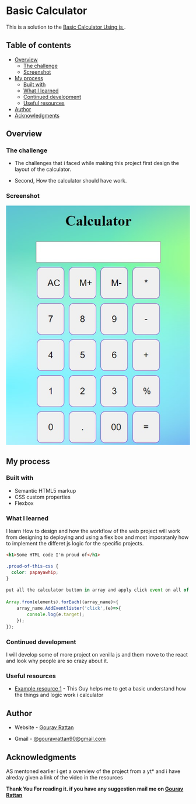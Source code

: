 # Basic Calculator 

This is a solution to the [Basic Calculator Using js ](https://www.frontendmentor.io/challenges/easybank-landing-page-WaUhkoDN).

## Table of contents

- [Overview](#overview)
  - [The challenge](#the-challenge)
  - [Screenshot](#screenshot)
- [My process](#my-process)
  - [Built with](#built-with)
  - [What I learned](#what-i-learned)
  - [Continued development](#continued-development)
  - [Useful resources](#useful-resources)
- [Author](#author)
- [Acknowledgments](#acknowledgments)


## Overview

### The challenge

* The challenges that i faced while making this project first design the layout of the calculator.

* Second, How the calculator should have work.

### Screenshot

![](./design/Screenshot%202022-12-02%20113558.jpg)


## My process

### Built with

- Semantic HTML5 markup
- CSS custom properties
- Flexbox

### What I learned

I learn How to design and how the workflow of the web project will work from designing to deploying and using a flex box and most imporatanly how to implement the differet js logic for the specific projects. 

```html
<h1>Some HTML code I'm proud of</h1>
```
```css
.proud-of-this-css {
  color: papayawhip;
}
```
```js
put all the calculator button in array and apply click event on all of them using foreach loop.

Array.from(elements).forEach((array_name)>{
    array_name.AddEventlister('click',(e)=>{
        console.log(e.target);
    });
});
```

### Continued development

I will develop some of more project on venilla js and them move to the react and look why people are so crazy about it.

### Useful resources

- [Example resource 1](https://www.youtube.com/watch?v=TXCj39dGLlY) - This Guy helps me to get a basic understand how the things and logic work i calculator


## Author

- Website - [Gourav Rattan]()

- Gmail - [@gouravrattan90@gmail.com](https://www.google.com/intl/en_in/gmail/about/)


## Acknowledgments

AS mentoned earlier i get a overview of the project from a yt* and i have alreday given a link of the video in the resources 

**Thank You For reading it. if you have any suggestion mail me on [Gourav Rattan](@gouravrattan90@gmail.com)**
 